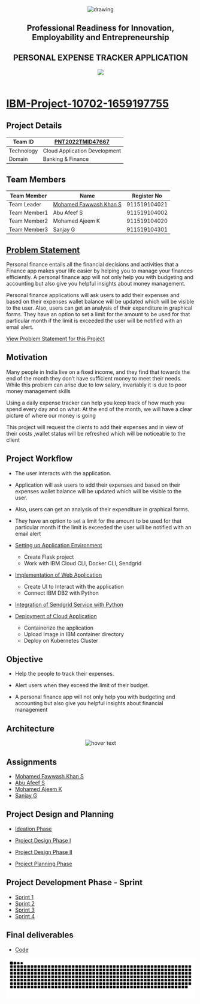 <br>
<div align="center">
  <img src="https://upload.wikimedia.org/wikipedia/commons/5/51/IBM_logo.svg" align="center" alt="drawing" width="200" />
  <h2 align="center">Professional Readiness for Innovation, Employability and Entrepreneurship</h2>
  <h2 align="center">PERSONAL EXPENSE TRACKER APPLICATION</h2>
  <img src="https://readme-typing-svg.herokuapp.com?color=%2336BCF7&center=true&vCenter=true&lines=Hi+%2C+welcome+to+our+Project;Team+Lead+:+Fawwash+Khan;Creators+:+Abu+Afeef;Creators+:+Ajeem;Creators+:+Sanjay+G;">
</div><br>

# [IBM-Project-10702-1659197755](https://github.com/IBM-EPBL/IBM-Project-10702-1659197755)



## Project Details
| Team ID       | [PNT2022TMID47667](https://github.com/IBM-EPBL/IBM-Project-10702-1659197755)        |
| ------------- | -------------                |
| Technology    | Cloud Application Development|
|  Domain       | Banking & Finance            | 


## Team Members
| Team Member  | Name            | Register No    |
| -------------| -------------   | --------       |
| Team Leader    | [Mohamed Fawwash Khan S](http://www.abdullahwc.com/fawwashkhan/profile.html)       | 911519104021   |
| Team Member1 | Abu Afeef S     | 911519104002  |
| Team Member2 | Mohamed Ajeem K        | 911519104020   |
| Team Member3 | Sanjay G       | 911519104301   |

## [Problem Statement](https://github.com/IBM-EPBL/IBM-Project-10702-1659197755/blob/main/Project%20Design%20%26%20Planning/Ideation%20Phase/Problem%20Statement.pdf) 

Personal finance entails all the financial decisions and activities that a Finance app makes your life easier by helping you to manage your finances efficiently. A personal finance app will not only help you with budgeting and accounting but also give you helpful insights about money management.


Personal finance applications will ask users to add their expenses and based on their expenses wallet balance will be updated which will be visible to the user.  Also, users can get an analysis of their expenditure in graphical forms. They have an option to set a limit for the amount to be used for that particular month if the limit is exceeded the user will be notified with an email alert.

[View Problem Statement for this Project](https://github.com/IBM-EPBL/IBM-Project-10702-1659197755/blob/main/Project%20Design%20%26%20Planning/Ideation%20Phase/Problem%20Statement.pdf)

## Motivation

Many
people in India live on a fixed income, and they find that
towards the end of the month they don’t have sufficient money
to meet their needs. While this problem can arise due to low
salary, invariably it is due to poor money management skills

Using a daily expense tracker can help you keep
track of how much you spend every day and on what. At the end
of the month, we will have a clear picture of where our money is
going

This project will request the clients to add their expenses and in
view of their costs ,wallet status will be refreshed which will be
noticeable to the client

## Project Workflow
- The user interacts with the application.

- Application will ask users to add their expenses and based on their expenses wallet balance will be updated which will be visible to the user.

- Also, users can get an analysis of their expenditure in graphical forms.

- They have an option to set a limit for the amount to be used for that particular month if the limit is exceeded the user will be notified with an email alert

- [Setting up Application Environment](https://github.com/IBM-EPBL/IBM-Project-10702-1659197755/tree/main/Setting%20up%20application%20environment)
    - Create Flask project
    - Work with IBM Cloud CLI, Docker CLI, Sendgrid

- [Implementation of Web Application](https://github.com/IBM-EPBL/IBM-Project-10702-1659197755/tree/main/Implementing%20web%20application) 
   - Create UI to Interact with the application
   - Connect IBM DB2 with Python

- [Integration of Sendgrid Service with Python](https://github.com/IBM-EPBL/IBM-Project-10702-1659197755/tree/main/Integrating%20sendgrid%20service)

- [Deployment of Cloud Application](https://github.com/IBM-EPBL/IBM-Project-10702-1659197755/tree/main/Deployment%20of%20app%20in%20cloud)
   - Containerize the application
   - Upload Image in IBM container directory
   - Deploy on Kubernetes Cluster

## Objective 

- Help the people to track their expenses.

- Alert users when they exceed the limit of their budget.

- A personal finance app will not only help you with budgeting and 
accounting but also give you helpful insights about financial management

## Architecture
<p align="center">
  <img src="https://lh6.googleusercontent.com/rEq5ONu1NkSrSCO2bCYqPGfekO-jk-xyVo6TK1ZzwFrWosaBAzNpsiTcljCtT9wf0LvzUY18F9FTVzWBKTWCavF2lNG8N52IX6Ox6bJKd5uE7mTjU5_fG7Dh9OlY5g"  title="hover text">
</p>


## Assignments

- [Mohamed Fawwash Khan S]( https://github.com/IBM-EPBL/IBM-Project-10702-1659197755/tree/main/ASSIGNMENT/Moahmed%20Fawwash%20Khan%20S%20-%20TEAM%20LEADER)
- [Abu Afeef S]( https://github.com/IBM-EPBL/IBM-Project-10702-1659197755/tree/main/ASSIGNMENT/Abu%20Afeef%20S%20-%20Team%20Member%201)
- [Mohamed Ajeem K ]( https://github.com/IBM-EPBL/IBM-Project-10702-1659197755/tree/main/ASSIGNMENT/Mohamed%20Ajeem%20K%20-%20Team%20Member%202)
- [Sanjay G]( https://github.com/IBM-EPBL/IBM-Project-10702-1659197755/tree/main/ASSIGNMENT/Sanjay%20G%20-%20Team%20Member%203)

## Project Design and Planning

- [Ideation Phase](https://github.com/IBM-EPBL/IBM-Project-10702-1659197755/tree/main/Project%20Design%20%26%20Planning/Ideation%20Phase)

- [Project Design Phase I](https://github.com/IBM-EPBL/IBM-Project-10702-1659197755/tree/main/Project%20Design%20%26%20Planning/Project%20Design%20Phase%20I)

- [Project Design Phase II](https://github.com/IBM-EPBL/IBM-Project-10702-1659197755/tree/main/Project%20Design%20%26%20Planning/Project%20Design%20Phase-II)

- [Project Planning Phase](https://github.com/IBM-EPBL/IBM-Project-10702-1659197755/tree/main/Project%20Design%20%26%20Planning/Project%20Planning%20Phase)

## Project Development Phase - Sprint

- [Sprint 1]( https://github.com/IBM-EPBL/IBM-Project-10702-1659197755/tree/main/Project%20Development%20phase/Sprint%201)
- [Sprint 2]( https://github.com/IBM-EPBL/IBM-Project-10702-1659197755/tree/main/Project%20Development%20phase/Sprint%202)
- [Sprint 3]( https://github.com/IBM-EPBL/IBM-Project-10702-1659197755/tree/main/Project%20Development%20phase/Sprint%203)
- [Sprint 4]( https://github.com/IBM-EPBL/IBM-Project-10702-1659197755/tree/main/Project%20Development%20phase/Sprint%204)

## Final deliverables
   
- [Code](https://github.com/IBM-EPBL/IBM-Project-10702-1659197755/tree/main/Final%20Deliverables/Final%20code)

<p align="center">
<img src="https://github.com/DHANOLA/DHANOLA/raw/output/github-contribution-grid-snake.svg" alt="snake"></center>
</p>
